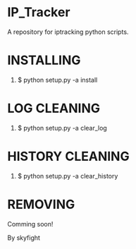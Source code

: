 # IP_Tracker
A repository for iptracking python scripts.

# INSTALLING
1)  $ python setup.py -a install

# LOG CLEANING
1)  $ python setup.py -a clear_log

# HISTORY CLEANING
1)  $ python setup.py -a clear_history

# REMOVING
Comming soon!

By skyfight
